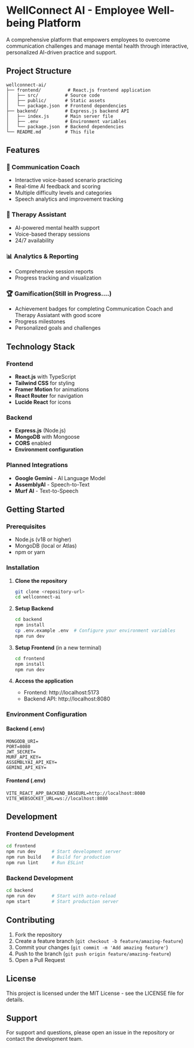 # WellConnect AI - Employee Well-being Platform

A comprehensive platform that empowers employees to overcome communication challenges and manage mental health through interactive, personalized AI-driven practice and support.

## Project Structure

```
wellconnect-ai/
├── frontend/          # React.js frontend application
│   ├── src/          # Source code
│   ├── public/       # Static assets
│   └── package.json  # Frontend dependencies
├── backend/          # Express.js backend API
│   ├── index.js      # Main server file
│   ├── .env          # Environment variables
│   └── package.json  # Backend dependencies
└── README.md         # This file
```

## Features

### 🎯 Communication Coach
- Interactive voice-based scenario practicing
- Real-time AI feedback and scoring
- Multiple difficulty levels and categories
- Speech analytics and improvement tracking

### 🧠 Therapy Assistant
- AI-powered mental health support
- Voice-based therapy sessions
- 24/7 availability

### 📊 Analytics & Reporting
- Comprehensive session reports
- Progress tracking and visualization

### 🏆 Gamification(Still in Progress....)
- Achievement badges for completing Communication Coach and Therapy Assiatant with good score
- Progress milestones
- Personalized goals and challenges

## Technology Stack

### Frontend
- **React.js** with TypeScript
- **Tailwind CSS** for styling
- **Framer Motion** for animations
- **React Router** for navigation
- **Lucide React** for icons

### Backend
- **Express.js** (Node.js)
- **MongoDB** with Mongoose
- **CORS** enabled
- **Environment configuration**

### Planned Integrations
- **Google Gemini** - AI Language Model
- **AssemblyAI** - Speech-to-Text
- **Murf AI** - Text-to-Speech

## Getting Started

### Prerequisites
- Node.js (v18 or higher)
- MongoDB (local or Atlas)
- npm or yarn

### Installation

1. **Clone the repository**
   ```bash
   git clone <repository-url>
   cd wellconnect-ai
   ```

2. **Setup Backend**
   ```bash
   cd backend
   npm install
   cp .env.example .env  # Configure your environment variables
   npm run dev
   ```

3. **Setup Frontend** (in a new terminal)
   ```bash
   cd frontend
   npm install
   npm run dev
   ```

4. **Access the application**
   - Frontend: http://localhost:5173
   - Backend API: http://localhost:8080

### Environment Configuration

#### Backend (.env)
```
MONGODB_URI=
PORT=8080
JWT_SECRET=
MURF_API_KEY=
ASSEMBLYAI_API_KEY=
GEMINI_API_KEY=
```

#### Frontend (.env)
```
VITE_REACT_APP_BACKEND_BASEURL=http://localhost:8080
VITE_WEBSOCKET_URL=ws://localhost:8080
```

## Development

### Frontend Development
```bash
cd frontend
npm run dev      # Start development server
npm run build    # Build for production
npm run lint     # Run ESLint
```

### Backend Development
```bash
cd backend
npm run dev      # Start with auto-reload
npm start        # Start production server
```

## Contributing

1. Fork the repository
2. Create a feature branch (`git checkout -b feature/amazing-feature`)
3. Commit your changes (`git commit -m 'Add amazing feature'`)
4. Push to the branch (`git push origin feature/amazing-feature`)
5. Open a Pull Request

## License

This project is licensed under the MIT License - see the LICENSE file for details.

## Support

For support and questions, please open an issue in the repository or contact the development team.
